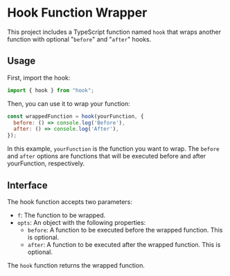 # Hook Function Wrapper

This project includes a TypeScript function named `hook` that wraps another function with optional "`before`" and "`after`" hooks.

## Usage

First, import the hook:

```javascript
import { hook } from "hook";
```

Then, you can use it to wrap your function:

```js
const wrappedFunction = hook(yourFunction, {
  before: () => console.log('Before'),
  after: () => console.log('After'),
});

```

In this example, `yourFunction` is the function you want to wrap. The `before` and `after` options are functions that will be executed before and after yourFunction, respectively.

## Interface

The hook function accepts two parameters:

- `f`: The function to be wrapped.
- `opts`: An object with the following properties:
  - `before`: A function to be executed before the wrapped function. This is optional. 
  - `after`: A function to be executed after the wrapped function. This is optional.

The `hook` function returns the wrapped function.
